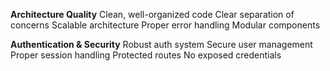**Architecture Quality**
Clean, well-organized code
Clear separation of concerns
Scalable architecture
Proper error handling
Modular components

**Authentication & Security**
Robust auth system
Secure user management
Proper session handling
Protected routes
No exposed credentials

